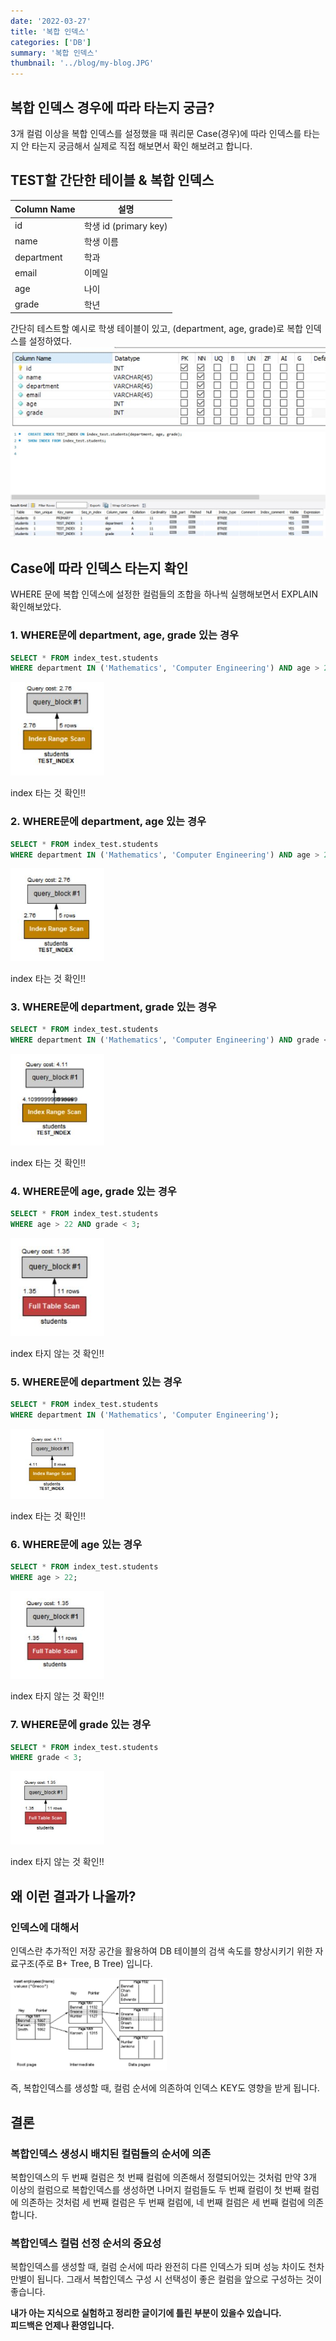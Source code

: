 ```yaml
---
date: '2022-03-27'
title: '복합 인덱스'
categories: ['DB']
summary: '복합 인덱스'
thumbnail: '../blog/my-blog.JPG'
---
```


## 복합 인덱스 경우에 따라 타는지 궁금?

3개 컬럼 이상을 복합 인덱스를 설정했을 때 쿼리문 Case(경우)에 따라 인덱스를 타는지 안 타는지 궁금해서 실제로 직접 해보면서 확인 해보려고 합니다.

## TEST할 간단한 테이블 & 복합 인덱스

| Column Name | 설명                  |
| ----------- | --------------------- |
| id          | 학생 id (primary key) |
| name        | 학생 이름             |
| department  | 학과                  |
| email       | 이메일                |
| age         | 나이                  |
| grade       | 학년                  |

간단히 테스트할 예시로 학생 테이블이 있고, (department, age, grade)로 복합 인덱스를 설정하였다.
![students-table.JPG](./students-table.JPG)
![composite-index1.JPG](./composite-index1.JPG)

## Case에 따라 인덱스 타는지 확인

WHERE 문에 복합 인덱스에 설정한 컬럼들의 조합을 하나씩 실행해보면서 EXPLAIN 확인해보았다.

### 1. WHERE문에 department, age, grade 있는 경우

```SQL
SELECT * FROM index_test.students
WHERE department IN ('Mathematics', 'Computer Engineering') AND age > 22 AND grade < 3;
```

<img alt='explain-department-age-grade.JPG' src='./explain-department-age-grade.JPG' width='150'>

index 타는 것 확인!!

### 2. WHERE문에 department, age 있는 경우

```SQL
SELECT * FROM index_test.students
WHERE department IN ('Mathematics', 'Computer Engineering') AND age > 22;
```

<img alt='explain-department-age.JPG' src='./explain-department-age.JPG' width='150'>

index 타는 것 확인!!

### 3. WHERE문에 department, grade 있는 경우

```SQL
SELECT * FROM index_test.students
WHERE department IN ('Mathematics', 'Computer Engineering') AND grade < 3;
```

<img alt='explain-department-grade.JPG' src='./explain-department-grade.JPG' width='150'>

index 타는 것 확인!!

### 4. WHERE문에 age, grade 있는 경우

```SQL
SELECT * FROM index_test.students
WHERE age > 22 AND grade < 3;
```

<img alt='explain-age-grade.JPG' src='./explain-age-grade.JPG' width='150'>

index 타지 않는 것 확인!!

### 5. WHERE문에 department 있는 경우

```SQL
SELECT * FROM index_test.students
WHERE department IN ('Mathematics', 'Computer Engineering');
```

<img alt='explain-department.JPG' src='./explain-department.JPG' width='150'>

index 타는 것 확인!!

### 6. WHERE문에 age 있는 경우

```SQL
SELECT * FROM index_test.students
WHERE age > 22;
```

<img alt='explain-age.JPG' src='./explain-age.JPG' width='150'>

index 타지 않는 것 확인!!

### 7. WHERE문에 grade 있는 경우

```SQL
SELECT * FROM index_test.students
WHERE grade < 3;
```

<img alt='explain-grade.JPG' src='./explain-grade.JPG' width='150'>

index 타지 않는 것 확인!!

## 왜 이런 결과가 나올까?

### 인덱스에 대해서

인덱스란 추가적인 저장 공간을 활용하여 DB 테이블의 검색 속도를 향상시키기 위한 자료구조(주로 B+ Tree, B Tree) 입니다.

<img alt='composite-index2.JPG' src='./composite-index2.JPG' width='250'>

즉, 복합인덱스를 생성할 때, 컬럼 순서에 의존하여 인덱스 KEY도 영향을 받게 됩니다.

## 결론

### 복합인덱스 생성시 배치된 컬럼들의 순서에 의존

복합인덱스의 두 번째 컬럼은 첫 번째 컬럼에 의존해서 정렬되어있는 것처럼 만약 3개 이상의 컬럼으로 복합인덱스를 생성하면 나머지 컬럼들도 두 번째 컬럼이 첫 번째 컬럼에 의존하는 것처럼 세 번째 컬럼은 두 번째 컬럼에, 네 번째 컬럼은 세 번째 컬럼에 의존합니다.

### 복합인덱스 컬럼 선정 순서의 중요성

복합인덱스를 생성할 때, 컬럼 순서에 따라 완전히 다른 인덱스가 되며 성능 차이도 천차만별이 됩니다. 그래서 복합인덱스 구성 시 선택성이 좋은 컬럼을 앞으로 구성하는 것이 좋습니다.

**내가 아는 지식으로 실험하고 정리한 글이기에 틀린 부분이 있을수 있습니다.<br>
피드백은 언제나 환영입니다.**
